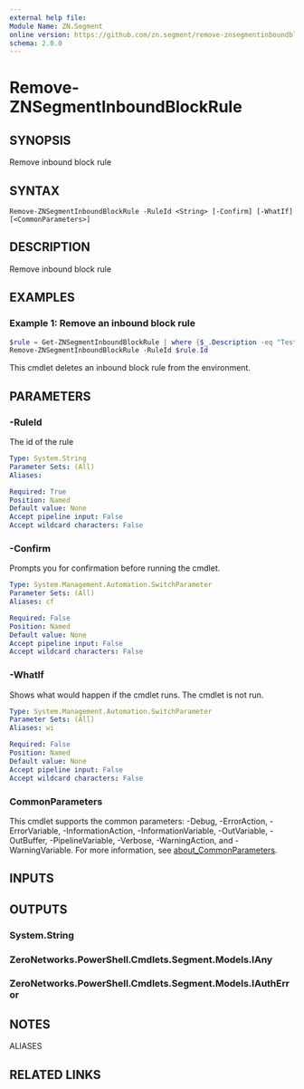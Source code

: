 ```yaml
---
external help file:
Module Name: ZN.Segment
online version: https://github.com/zn.segment/remove-znsegmentinboundblockrule
schema: 2.0.0
---
```


# Remove-ZNSegmentInboundBlockRule

## SYNOPSIS
Remove inbound block rule

## SYNTAX

```
Remove-ZNSegmentInboundBlockRule -RuleId <String> [-Confirm] [-WhatIf] [<CommonParameters>]
```

## DESCRIPTION
Remove inbound block rule

## EXAMPLES

### Example 1: Remove an inbound block rule
```powershell
$rule = Get-ZNSegmentInboundBlockRule | where {$_.Description -eq "Test Rule"}
Remove-ZNSegmentInboundBlockRule -RuleId $rule.Id
```

This cmdlet deletes an inbound block rule from the environment.

## PARAMETERS

### -RuleId
The id of the rule

```yaml
Type: System.String
Parameter Sets: (All)
Aliases:

Required: True
Position: Named
Default value: None
Accept pipeline input: False
Accept wildcard characters: False
```

### -Confirm
Prompts you for confirmation before running the cmdlet.

```yaml
Type: System.Management.Automation.SwitchParameter
Parameter Sets: (All)
Aliases: cf

Required: False
Position: Named
Default value: None
Accept pipeline input: False
Accept wildcard characters: False
```

### -WhatIf
Shows what would happen if the cmdlet runs.
The cmdlet is not run.

```yaml
Type: System.Management.Automation.SwitchParameter
Parameter Sets: (All)
Aliases: wi

Required: False
Position: Named
Default value: None
Accept pipeline input: False
Accept wildcard characters: False
```

### CommonParameters
This cmdlet supports the common parameters: -Debug, -ErrorAction, -ErrorVariable, -InformationAction, -InformationVariable, -OutVariable, -OutBuffer, -PipelineVariable, -Verbose, -WarningAction, and -WarningVariable. For more information, see [about_CommonParameters](http://go.microsoft.com/fwlink/?LinkID=113216).

## INPUTS

## OUTPUTS

### System.String

### ZeroNetworks.PowerShell.Cmdlets.Segment.Models.IAny

### ZeroNetworks.PowerShell.Cmdlets.Segment.Models.IAuthError

## NOTES

ALIASES

## RELATED LINKS


